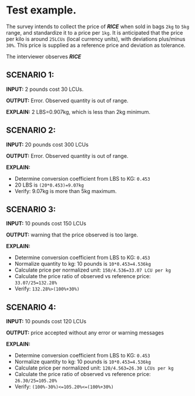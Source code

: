 Test example.
===============

The survey intends to collect the price of ***RICE*** when sold in bags `2kg` to `5kg` range, and standardize it to a price per `1kg`.
It is anticipated that the price per kilo is around `25LCUs` (local currency units), with deviations plus/minus `30%`.
This price is supplied as a reference price and deviation as tolerance.

The interviewer observes ***RICE***

SCENARIO 1:
---------------

**INPUT:** 2 pounds cost 30 LCUs.

**OUTPUT:** Error. Observed quantity is out of range.

**EXPLAIN:** 2 LBS=0.907kg, which is less than 2kg minimum.

SCENARIO 2:
---------------

**INPUT:** 20 pounds cost 300 LCUs

**OUTPUT:** Error. Observed quantity is out of range.

**EXPLAIN:** 

- Determine conversion coefficient from LBS to KG: `0.453`
- 20 LBS is `(20*0.453)=9.07kg`
- Verify: 9.07kg is more than 5kg maximum.

SCENARIO 3:
---------------
**INPUT:** 10 pounds cost 150 LCUs

**OUTPUT:** warning that the price observed is too large.

**EXPLAIN:**

- Determine conversion coefficient from LBS to KG: `0.453`
- Normalize quantity to kg: 10 pounds is `10*0.453=4.536kg`
- Calculate price per normalized unit: `150/4.536=33.07 LCU per kg`
- Calculate the price ratio of observed vs reference price: `33.07/25=132.28%`
- Verify: `132.28%>(100%+30%)`

SCENARIO 4:
---------------

**INPUT:** 10 pounds cost 120 LCUs

**OUTPUT:** price accepted without any error or warning messages

**EXPLAIN:**

- Determine conversion coefficient from LBS to KG: `0.453`
- Normalize quantity to kg: 10 pounds is `10*0.453=4.536kg`
- Calculate price per normalized unit: `120/4.563=26.30 LCUs per kg`
- Calculate the price ratio of observed vs reference price: `26.30/25=105.20%`
- Verify: `(100%-30%)<=105.20%<=(100%+30%)`


